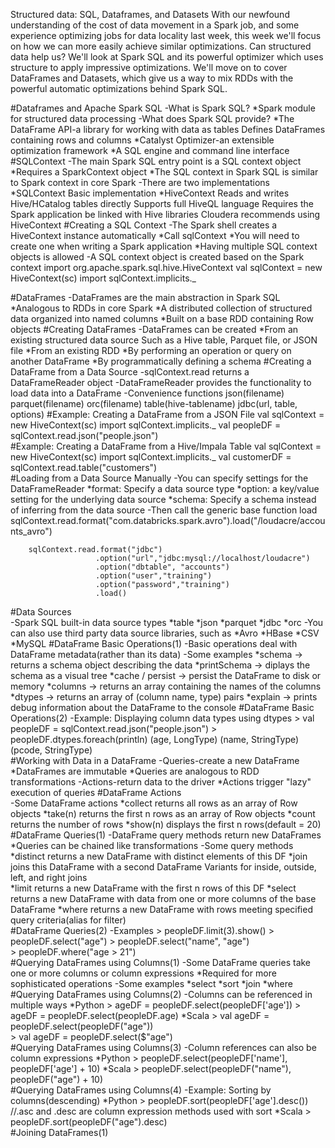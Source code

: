 Structured data: SQL, Dataframes, and Datasets
With our newfound understanding of the cost of data movement in a Spark job, and some experience optimizing jobs for data locality last week, this week we'll focus on how we can more easily achieve similar optimizations. Can structured data help us? We'll look at Spark SQL and its powerful optimizer which uses structure to apply impressive optimizations. We'll move on to cover DataFrames and Datasets, which give us a way to mix RDDs with the powerful automatic optimizations behind Spark SQL.

#Dataframes and Apache Spark SQL
	-What is Spark SQL?
		*Spark module for structured data processing
	-What does Spark SQL provide?
		*The DataFrame API-a library for working with data as tables
			Defines DataFrames containing rows and columns
		*Catalyst Optimizer-an extensible optimization framework
		*A SQL engine and command line interface
#SQLContext
	-The main Spark SQL entry point is a SQL context object
		*Requires a SparkContext object
		*The SQL context in Spark SQL is similar to Spark context in core Spark
	-There are two implementations
		*SQLContext
			Basic implementation
		*HiveContext
			Reads and writes Hive/HCatalog tables directly
			Supports full HiveQL language
			Requires the Spark application be linked with Hive libraries
			Cloudera recommends using HiveContext
#Creating a SQL Context
	-The Spark shell creates a HiveContext instance automatically
		*Call sqlContext
		*You will need to create one when writing a Spark application
		*Having multiple SQL context objects is allowed
	-A SQL context object is created based on the Spark context
		import org.apache.spark.sql.hive.HiveContext
		val sqlContext = new HiveContext(sc)
		import sqlContext.implicits._
		
#DataFrames
	-DataFrames are the main abstraction in Spark SQL
		*Analogous to RDDs in core Spark
		*A distributed collection of structured data organized into named columns
		*Built on a base RDD containing Row objects
#Creating DataFrames
	-DataFrames can be created
		*From an existing structured data source
			Such as a Hive table, Parquet file, or JSON file
		*From an existing RDD
		*By performing an operation or query on another DataFrame
		*By programmatically defining a schema
#Creating a DataFrame from a Data Source
	-sqlContext.read returns a DataFrameReader object
	-DataFrameReader provides the functionality to load data into a DataFrame
	-Convenience functions
		json(filename)
		parquet(filename)
		orc(filename)
		table(hive-tablename)
		jdbc(url, table, options)
#Example: Creating a DataFrame from a JSON File
	val sqlContext = new HiveContext(sc)
	import sqlContext.implicits._
	val peopleDF = sqlContext.read.json("people.json")	
#Example: Creating a DataFrame from a Hive/Impala Table
	val sqlContext = new HiveContext(sc)
	import sqlContext.implicits._
	val customerDF = sqlContext.read.table("customers")					
#Loading from a Data Source Manually
	-You can specify settings for the DataFrameReader
		*format: Specify a data source type
		*option: a key/value setting for the underlying data source
		*schema: Specify a schema instead of inferring from the data source
	-Then call the generic base function load
		sqlContext.read.format("com.databricks.spark.avro").load("/loudacre/accounts_avro")
		
		sqlContext.read.format("jdbc")
		               .option("url","jdbc:mysql://localhost/loudacre")
		               .option("dbtable", "accounts")
		               .option("user","training")
		               .option("password","training")
		               .load()					
#Data Sources		             
	-Spark SQL built-in data source types
		*table
		*json
		*parquet
		*jdbc
		*orc
	-You can also use third party data source libraries, such as
		*Avro
		*HBase
		*CSV
		*MySQL
#DataFrame Basic Operations(1)
	-Basic operations deal with DataFrame metadata(rather than its data)
	-Some examples
		*schema -> returns a schema object describing the data
		*printSchema -> diplays the schema as a visual tree
		*cache / persist -> persist the DataFrame to disk or memory
		*columns -> returns an array containing the names of the columns
		*dtypes -> returns an array of (column name, type) pairs
		*explain -> prints debug information about the DataFrame to the console
#DataFrame Basic Operations(2)
	-Example: Displaying column data types using dtypes
		> val peopleDF = sqlContext.read.json("people.json")
		> peopleDF.dtypes.foreach(println)
		  (age, LongType)
		  (name, StringType)
		  (pcode, StringType)					
#Working with Data in a DataFrame
	-Queries-create a new DataFrame
		*DataFrames are immutable
		*Queries are analogous to RDD transformations
	-Actions-return data to the driver
		*Actions trigger "lazy" execution of queries
#DataFrame Actions		
	-Some DataFrame actions
		*collect returns all rows as an array of Row objects
		*take(n) returns the first n rows as an array of Row objects
		*count returns the number of rows
		*show(n) displays the first n rows(default = 20)
#DataFrame Queries(1)
	-DataFrame query methods return new DataFrames
		*Queries can be chained like transformations
	-Some query methods
		*distinct returns a new DataFrame with distinct elements of this DF
		*join joins this DataFrame with a second DataFrame
			Variants for inside, outside, left, and right joins					
		*limit returns a new DataFrame with the first n rows of this DF
		*select returns a new DataFrame with data from one or more columns of the base DataFrame
		*where returns a new DataFrame with rows meeting specified query criteria(alias for filter)			
#DataFrame Queries(2)
	-Examples
		> peopleDF.limit(3).show()
		> peopleDF.select("age")
		> peopleDF.select("name", "age")	
		> peopleDF.where("age > 21")	    	
#Querying DataFrames using Columns(1)
	-Some DataFrame queries take one or more columns or column expressions
		*Required for more sophisticated operations
	-Some examples
		*select
		*sort
		*join
		*where
#Querying DataFrames using Columns(2)
	-Columns can be referenced in multiple ways
		*Python
			> ageDF = peopleDF.select(peopleDF['age'])
			> ageDF = peopleDF.select(peopleDF.age)
		*Scala
			> val ageDF = peopleDF.select(peopleDF("age"))	
			> val ageDF = peopleDF.select($"age")			
#Querying DataFrames using Columns(3)
	-Column references can also be column expressions
		*Python
			> peopleDF.select(peopleDF['name'], peopleDF['age'] + 10)
		*Scala
			> peopleDF.select(peopleDF("name"), peopleDF("age") + 10)		
#Querying DataFrames using Columns(4)
	-Example: Sorting by columns(descending)
		*Python
			> peopleDF.sort(peopleDF['age'].desc())  //.asc and .desc are column expression methods used with sort
		*Scala
			> peopleDF.sort(peopleDF("age").desc)			
#Joining DataFrames(1)																	